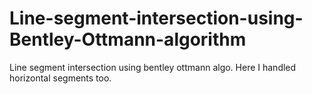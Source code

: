 # Line-segment-intersection-using-Bentley-Ottmann-algorithm
Line segment intersection using bentley ottmann algo. 
Here I handled horizontal segments too.
